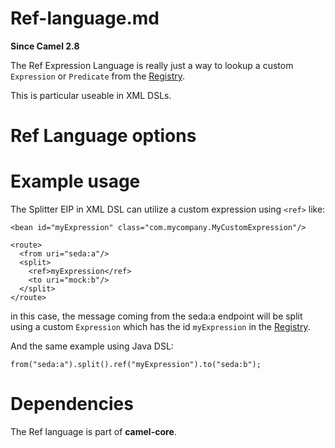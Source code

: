 # Ref-language.md

**Since Camel 2.8**

The Ref Expression Language is really just a way to lookup a custom
`Expression` or `Predicate` from the
[Registry](#manual:ROOT:registry.adoc).

This is particular useable in XML DSLs.

# Ref Language options

# Example usage

The Splitter EIP in XML DSL can utilize a custom expression using
`<ref>` like:

    <bean id="myExpression" class="com.mycompany.MyCustomExpression"/>
    
    <route>
      <from uri="seda:a"/>
      <split>
        <ref>myExpression</ref>
        <to uri="mock:b"/>
      </split>
    </route>

in this case, the message coming from the seda:a endpoint will be split
using a custom `Expression` which has the id `myExpression` in the
[Registry](#manual:ROOT:registry.adoc).

And the same example using Java DSL:

    from("seda:a").split().ref("myExpression").to("seda:b");

# Dependencies

The Ref language is part of **camel-core**.
